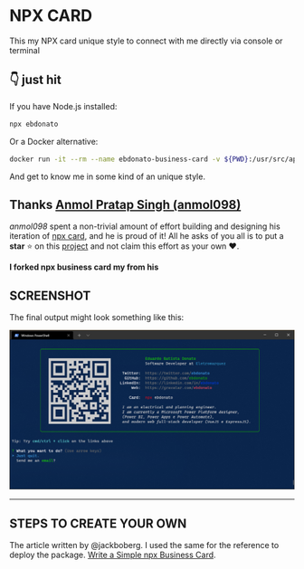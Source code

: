 # NPX CARD

This my NPX card unique style to connect with me directly via console or terminal

## 👇 just hit

If you have Node.js installed:

```bash
npx ebdonato
```

Or a Docker alternative:

```bash
docker run -it --rm --name ebdonato-business-card -v ${PWD}:/usr/src/app -w /usr/src/app node:14 npx ebdonato
```

And get to know me in some kind of an unique style.

## Thanks [Anmol Pratap Singh (anmol098)](https://github.com/anmol098)

_anmol098_ spent a non-trivial amount of effort building and designing his iteration of [npx card](https://github.com/anmol098/npx_card), and he is proud of it! All he asks of you all is to put a **star** ⭐ on this [project](https://github.com/anmol098/npx_card) and not claim this effort as your own ♥.

**I forked npx business card my from his**

## SCREENSHOT

The final output might look something like this:

![image](https://github.com/ebdonato/npx_card/blob/master/demo.png)

<hr/>

## STEPS TO CREATE YOUR OWN

The article written by @jackboberg. I used the same for the reference to deploy the package.
[Write a Simple npx Business Card](https://studioelsa.se/blog/open-source-oss-npx-business-card).
